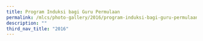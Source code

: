 ```yaml
---
title: Program Induksi bagi Guru Permulaan
permalink: /mlcs/photo-gallery/2016/program-induksi-bagi-guru-permulaan/
description: ""
third_nav_title: "2016"
---
```

